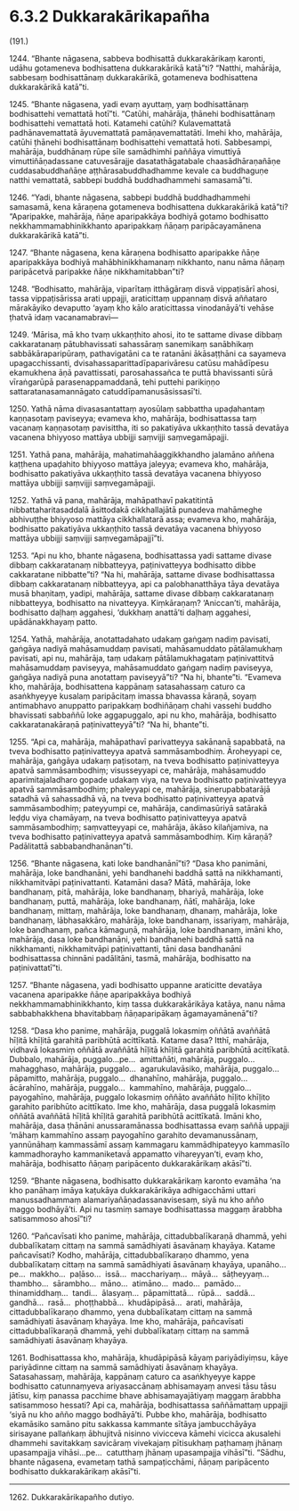 # 6.3.2 Dukkarakārikapañha

(191.)

1244\. “Bhante nāgasena, sabbeva bodhisattā dukkarakārikaṃ karonti, udāhu gotameneva bodhisattena dukkarakārikā katā”ti? “Natthi, mahārāja, sabbesaṃ bodhisattānaṃ dukkarakārikā, gotameneva bodhisattena dukkarakārikā katā”ti.

1245\. “Bhante nāgasena, yadi evaṃ ayuttaṃ, yaṃ bodhisattānaṃ bodhisattehi vemattatā hotī”ti. “Catūhi, mahārāja, ṭhānehi bodhisattānaṃ bodhisattehi vemattatā hoti. Katamehi catūhi? Kulavemattatā padhānavemattatā āyuvemattatā pamāṇavemattatāti. Imehi kho, mahārāja, catūhi ṭhānehi bodhisattānaṃ bodhisattehi vemattatā hoti. Sabbesampi, mahārāja, buddhānaṃ rūpe sīle samādhimhi paññāya vimuttiyā vimuttiñāṇadassane catuvesārajje dasatathāgatabale chaasādhāraṇañāṇe cuddasabuddhañāṇe aṭṭhārasabuddhadhamme kevale ca buddhaguṇe natthi vemattatā, sabbepi buddhā buddhadhammehi samasamā”ti.

1246\. “Yadi, bhante nāgasena, sabbepi buddhā buddhadhammehi samasamā, kena kāraṇena gotameneva bodhisattena dukkarakārikā katā”ti? “Aparipakke, mahārāja, ñāṇe aparipakkāya bodhiyā gotamo bodhisatto nekkhammamabhinikkhanto aparipakkaṃ ñāṇaṃ paripācayamānena dukkarakārikā katā”ti.

1247\. “Bhante nāgasena, kena kāraṇena bodhisatto aparipakke ñāṇe aparipakkāya bodhiyā mahābhinikkhamanaṃ nikkhanto, nanu nāma ñāṇaṃ paripācetvā paripakke ñāṇe nikkhamitabban”ti?

1248\. “Bodhisatto, mahārāja, viparītaṃ itthāgāraṃ disvā vippaṭisārī ahosi, tassa vippaṭisārissa arati uppajji, araticittaṃ uppannaṃ disvā aññataro mārakāyiko devaputto ‘ayaṃ kho kālo araticittassa vinodanāyā’ti vehāse ṭhatvā idaṃ vacanamabravi—

1249\. ‘Mārisa, mā kho tvaṃ ukkaṇṭhito ahosi, ito te sattame divase dibbaṃ cakkaratanaṃ pātubhavissati sahassāraṃ sanemikaṃ sanābhikaṃ sabbākāraparipūraṃ, pathavigatāni ca te ratanāni ākāsaṭṭhāni ca sayameva upagacchissanti, dvisahassaparittadīpaparivāresu catūsu mahādīpesu ekamukhena āṇā pavattissati, parosahassañca te puttā bhavissanti sūrā vīraṅgarūpā parasenappamaddanā, tehi puttehi parikiṇṇo sattaratanasamannāgato catuddīpamanusāsissasī’ti.

1250\. Yathā nāma divasasantattaṃ ayosūlaṃ sabbattha upaḍahantaṃ kaṇṇasotaṃ paviseyya; evameva kho, mahārāja, bodhisattassa taṃ vacanaṃ kaṇṇasotaṃ pavisittha, iti so pakatiyāva ukkaṇṭhito tassā devatāya vacanena bhiyyoso mattāya ubbijji saṃvijji saṃvegamāpajji.

1251\. Yathā pana, mahārāja, mahatimahāaggikkhandho jalamāno aññena kaṭṭhena upaḍahito bhiyyoso mattāya jaleyya; evameva kho, mahārāja, bodhisatto pakatiyāva ukkaṇṭhito tassā devatāya vacanena bhiyyoso mattāya ubbijji saṃvijji saṃvegamāpajji.

1252\. Yathā vā pana, mahārāja, mahāpathavī pakatitintā nibbattaharitasaddalā āsittodakā cikkhallajātā punadeva mahāmeghe abhivuṭṭhe bhiyyoso mattāya cikkhallatarā assa; evameva kho, mahārāja, bodhisatto pakatiyāva ukkaṇṭhito tassā devatāya vacanena bhiyyoso mattāya ubbijji saṃvijji saṃvegamāpajjī”ti.

1253\. “Api nu kho, bhante nāgasena, bodhisattassa yadi sattame divase dibbaṃ cakkaratanaṃ nibbatteyya, paṭinivatteyya bodhisatto dibbe cakkaratane nibbatte”ti? “Na hi, mahārāja, sattame divase bodhisattassa dibbaṃ cakkaratanaṃ nibbatteyya, api ca palobhanatthāya tāya devatāya musā bhaṇitaṃ, yadipi, mahārāja, sattame divase dibbaṃ cakkaratanaṃ nibbatteyya, bodhisatto na nivatteyya. Kiṃkāraṇaṃ? ‘Aniccan’ti, mahārāja, bodhisatto daḷhaṃ aggahesi, ‘dukkhaṃ anattā’ti daḷhaṃ aggahesi, upādānakkhayaṃ patto.

1254\. Yathā, mahārāja, anotattadahato udakaṃ gaṅgaṃ nadiṃ pavisati, gaṅgāya nadiyā mahāsamuddaṃ pavisati, mahāsamuddato pātālamukhaṃ pavisati, api nu, mahārāja, taṃ udakaṃ pātālamukhagataṃ paṭinivattitvā mahāsamuddaṃ paviseyya, mahāsamuddato gaṅgaṃ nadiṃ paviseyya, gaṅgāya nadiyā puna anotattaṃ paviseyyā”ti? “Na hi, bhante”ti. “Evameva kho, mahārāja, bodhisattena kappānaṃ satasahassaṃ caturo ca asaṅkhyeyye kusalaṃ paripācitaṃ imassa bhavassa kāraṇā, soyaṃ antimabhavo anuppatto paripakkaṃ bodhiñāṇaṃ chahi vassehi buddho bhavissati sabbaññū loke aggapuggalo, api nu kho, mahārāja, bodhisatto cakkaratanakāraṇā paṭinivatteyyā”ti? “Na hi, bhante”ti.

1255\. “Api ca, mahārāja, mahāpathavī parivatteyya sakānanā sapabbatā, na tveva bodhisatto paṭinivatteyya apatvā sammāsambodhiṃ. Āroheyyapi ce, mahārāja, gaṅgāya udakaṃ paṭisotaṃ, na tveva bodhisatto paṭinivatteyya apatvā sammāsambodhiṃ; visusseyyapi ce, mahārāja, mahāsamuddo aparimitajaladharo gopade udakaṃ viya, na tveva bodhisatto paṭinivatteyya apatvā sammāsambodhiṃ; phaleyyapi ce, mahārāja, sinerupabbatarājā satadhā vā sahassadhā vā, na tveva bodhisatto paṭinivatteyya apatvā sammāsambodhiṃ; pateyyumpi ce, mahārāja, candimasūriyā satārakā leḍḍu viya chamāyaṃ, na tveva bodhisatto paṭinivatteyya apatvā sammāsambodhiṃ; saṃvatteyyapi ce, mahārāja, ākāso kilañjamiva, na tveva bodhisatto paṭinivatteyya apatvā sammāsambodhiṃ. Kiṃ kāraṇā? Padālitattā sabbabandhanānan”ti.

1256\. “Bhante nāgasena, kati loke bandhanānī”ti? “Dasa kho panimāni, mahārāja, loke bandhanāni, yehi bandhanehi baddhā sattā na nikkhamanti, nikkhamitvāpi paṭinivattanti. Katamāni dasa? Mātā, mahārāja, loke bandhanaṃ, pitā, mahārāja, loke bandhanaṃ, bhariyā, mahārāja, loke bandhanaṃ, puttā, mahārāja, loke bandhanaṃ, ñātī, mahārāja, loke bandhanaṃ, mittaṃ, mahārāja, loke bandhanaṃ, dhanaṃ, mahārāja, loke bandhanaṃ, lābhasakkāro, mahārāja, loke bandhanaṃ, issariyaṃ, mahārāja, loke bandhanaṃ, pañca kāmaguṇā, mahārāja, loke bandhanaṃ, imāni kho, mahārāja, dasa loke bandhanāni, yehi bandhanehi baddhā sattā na nikkhamanti, nikkhamitvāpi paṭinivattanti, tāni dasa bandhanāni bodhisattassa chinnāni padālitāni, tasmā, mahārāja, bodhisatto na paṭinivattatī”ti.

1257\. “Bhante nāgasena, yadi bodhisatto uppanne araticitte devatāya vacanena aparipakke ñāṇe aparipakkāya bodhiyā nekkhammamabhinikkhanto, kiṃ tassa dukkarakārikāya katāya, nanu nāma sabbabhakkhena bhavitabbaṃ ñāṇaparipākaṃ āgamayamānenā”ti?

1258\. “Dasa kho panime, mahārāja, puggalā lokasmiṃ oññātā avaññātā hīḷitā khīḷitā garahitā paribhūtā acittīkatā. Katame dasa? Itthī, mahārāja, vidhavā lokasmiṃ oññātā avaññātā hīḷitā khīḷitā garahitā paribhūtā acittīkatā. Dubbalo, mahārāja, puggalo…pe…  amittañāti, mahārāja, puggalo…  mahagghaso, mahārāja, puggalo…  agarukulavāsiko, mahārāja, puggalo…  pāpamitto, mahārāja, puggalo…  dhanahīno, mahārāja, puggalo…  ācārahīno, mahārāja, puggalo…  kammahīno, mahārāja, puggalo…  payogahīno, mahārāja, puggalo lokasmiṃ oññāto avaññāto hīḷito khīḷito garahito paribhūto acittīkato. Ime kho, mahārāja, dasa puggalā lokasmiṃ oññātā avaññātā hīḷitā khīḷitā garahitā paribhūtā acittīkatā. Imāni kho, mahārāja, dasa ṭhānāni anussaramānassa bodhisattassa evaṃ saññā uppajji ‘māhaṃ kammahīno assaṃ payogahīno garahito devamanussānaṃ, yannūnāhaṃ kammassāmī assaṃ kammagaru kammādhipateyyo kammasīlo kammadhorayho kammaniketavā appamatto vihareyyan’ti, evaṃ kho, mahārāja, bodhisatto ñāṇaṃ paripācento dukkarakārikaṃ akāsī”ti.

1259\. “Bhante nāgasena, bodhisatto dukkarakārikaṃ karonto evamāha ‘na kho panāhaṃ imāya kaṭukāya dukkarakārikāya adhigacchāmi uttari manussadhammaṃ alamariyañāṇadassanavisesaṃ, siyā nu kho añño maggo bodhāyā’ti. Api nu tasmiṃ samaye bodhisattassa maggaṃ ārabbha satisammoso ahosī”ti?

1260\. “Pañcavīsati kho panime, mahārāja, cittadubbalīkaraṇā dhammā, yehi dubbalīkataṃ cittaṃ na sammā samādhiyati āsavānaṃ khayāya. Katame pañcavīsati? Kodho, mahārāja, cittadubbalīkaraṇo dhammo, yena dubbalīkataṃ cittaṃ na sammā samādhiyati āsavānaṃ khayāya, upanāho…pe…  makkho…  paḷāso…  issā…  macchariyaṃ…  māyā…  sāṭheyyaṃ…  thambho…  sārambho…  māno…  atimāno…  mado…  pamādo…  thinamiddhaṃ…  tandi…  ālasyaṃ…  pāpamittatā…  rūpā…  saddā…  gandhā…  rasā…  phoṭṭhabbā…  khudāpipāsā…  arati, mahārāja, cittadubbalīkaraṇo dhammo, yena dubbalīkataṃ cittaṃ na sammā samādhiyati āsavānaṃ khayāya. Ime kho, mahārāja, pañcavīsati cittadubbalīkaraṇā dhammā, yehi dubbalīkataṃ cittaṃ na sammā samādhiyati āsavānaṃ khayāya.

1261\. Bodhisattassa kho, mahārāja, khudāpipāsā kāyaṃ pariyādiyiṃsu, kāye pariyādinne cittaṃ na sammā samādhiyati āsavānaṃ khayāya. Satasahassaṃ, mahārāja, kappānaṃ caturo ca asaṅkhyeyye kappe bodhisatto catunnaṃyeva ariyasaccānaṃ abhisamayaṃ anvesi tāsu tāsu jātīsu, kiṃ panassa pacchime bhave abhisamayajātiyaṃ maggaṃ ārabbha satisammoso hessati? Api ca, mahārāja, bodhisattassa saññāmattaṃ uppajji ‘siyā nu kho añño maggo bodhāyā’ti. Pubbe kho, mahārāja, bodhisatto ekamāsiko samāno pitu sakkassa kammante sītāya jambucchāyāya sirisayane pallaṅkaṃ ābhujitvā nisinno vivicceva kāmehi vicicca akusalehi dhammehi savitakkaṃ savicāraṃ vivekajaṃ pītisukhaṃ paṭhamaṃ jhānaṃ upasampajja vihāsi…pe…  catutthaṃ jhānaṃ upasampajja vihāsī”ti. “Sādhu, bhante nāgasena, evametaṃ tathā sampaṭicchāmi, ñāṇaṃ paripācento bodhisatto dukkarakārikaṃ akāsī”ti.

---

1262\. Dukkarakārikapañho dutiyo.
